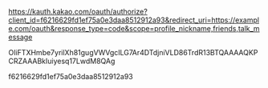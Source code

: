 https://kauth.kakao.com/oauth/authorize?client_id=f6216629fd1ef75a0e3daa8512912a93&redirect_uri=https://example.com/oauth&response_type=code&scope=profile_nickname,friends,talk_message



OIiFTXHmbe7yrilXh81gugVWVgcILG7Ar4DTdjniVLD86TrdR13BTQAAAAQKPCRZAAABkIuiyesq17LwdM8QAg

f6216629fd1ef75a0e3daa8512912a93
